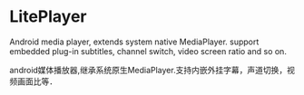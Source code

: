 # LitePlayer

Android media player, extends system native MediaPlayer. support embedded plug-in subtitles, channel switch, video screen ratio and so on.

android媒体播放器,继承系统原生MediaPlayer.支持内嵌外挂字幕，声道切换，视频画面比等．
